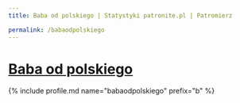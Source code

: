 ```yaml
---
title: Baba od polskiego | Statystyki patronite.pl | Patromierz

permalink: /babaodpolskiego
---
```


# [Baba od polskiego](https://patronite.pl/babaodpolskiego)

{% include profile.md name="babaodpolskiego" prefix="b" %}
